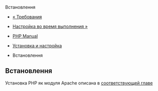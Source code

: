 Встановлення

-   [« Требования](apache.requirements.html)
    
-   [Настройка во время выполнения »](apache.configuration.html)
    
-   [PHP Manual](index.html)
    
-   [Установка и настройка](apache.setup.html)
    
-   Встановлення
    

## Встановлення

Установка PHP як модуля Apache описана в [соответствующей главе](install.html)
